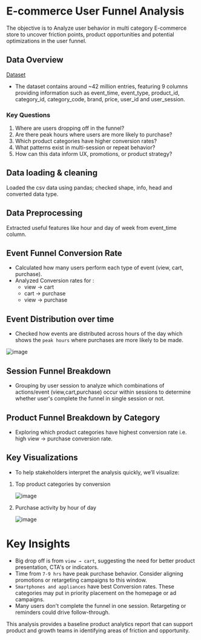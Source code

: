 # E-commerce User Funnel Analysis

The objective is to Analyze user behavior in multi category E-commerce store to uncover friction points, product opportunities and potential optimizations in the user funnel.

## Data Overview
[Dataset](https://www.kaggle.com/datasets/mkechinov/ecommerce-behavior-data-from-multi-category-store/data?select=2019-Oct.csv)
- The dataset contains around ~42 million entries, featuring 9 columns providing information such as event_time, event_type, product_id, category_id, category_code, brand, price, user_id and user_session.

### Key Questions
1. Where are users dropping off in the funnel?
2. Are there peak hours where users are more likely to purchase?
3. Which product categories have higher conversion rates?
4. What patterns exist in multi-session or repeat behavior?
5. How can this data inform UX, promotions, or product strategy?

## Data loading & cleaning

Loaded the csv data using pandas; checked shape, info, head and converted data type.

## Data Preprocessing 

Extracted useful features like hour and day of week from event_time column.

## Event Funnel Conversion Rate

- Calculated how many users perform each type of event (view, cart, purchase).
- Analyzed Conversion rates for :
  * view → cart
  * cart → purchase
  * view → purchase

## Event Distribution over time

- Checked how events are distributed across hours of the day which shows the `peak hours` where purchases are more likely to be made.

![image](https://github.com/user-attachments/assets/6c403bf2-8e16-476f-96da-9f6f4893113f)

## Session Funnel Breakdown

- Grouping by user session to analyze which combinations of actions/event (view,cart,purchase) occur within sessions to determine whether user's complete the funnel in single session or not.

## Product Funnel Breakdown by Category

- Exploring which product categories have highest conversion rate i.e. high view → purchase conversion rate.

## Key Visualizations

- To help stakeholders interpret the analysis quickly, we’ll visualize:
1. Top product categories by conversion

    ![image](https://github.com/user-attachments/assets/b21851de-12d8-45b2-bad5-08971f460b5e)

3. Purchase activity by hour of day

    ![image](https://github.com/user-attachments/assets/a6bc2307-92d9-4356-afd4-cc3a99fd2d5a)


# Key Insights
- Big drop off is from `view → cart`, suggesting the need for better product presentation, CTA's or indicators. 
- Time from `7-9 hrs` have peak purchase behavior. Consider aligning promotions or retargeting campaigns to this window.
- `Smartphones and appliances` have best Conversion rates. These categories may put in priority placement on the homepage or ad campaigns.
- Many users don't complete the funnel in one session. Retargeting or reminders could drive follow-through.


This analysis provides a baseline product analytics report that can support product and growth teams in identifying areas of friction and opportunity.

